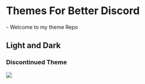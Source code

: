 <h1> Themes For Better Discord </h1>
- Welcome to my theme Repo
<h2> Light and Dark </h2>
<h3> Discontinued Theme </h3>
<img src="https://i.imgur.com/DAGNsuX.png">
